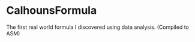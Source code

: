 # CalhounsFormula
The first real world formula I discovered using data analysis. (Compiled to ASM)

